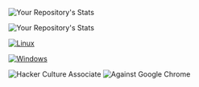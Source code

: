 ![Your Repository's Stats](https://github-readme-stats.vercel.app/api?username=syswraith&show_icons=true&theme=dark)

![Your Repository's Stats](https://github-readme-stats.vercel.app/api/top-langs/?username=syswraith&show_icons=true&theme=dark)  

[![Linux](https://svgshare.com/i/Zhy.svg)](https://svgshare.com/i/Zhy.svg)

[![Windows](https://svgshare.com/i/ZhY.svg)](https://svgshare.com/i/ZhY.svg)

![Hacker Culture Associate](http://www.catb.org/hacker-emblem/glider.png)
![Against Google Chrome](https://forum.agoraroad.com/data/addonflare/awardsystem/icons/77.gif?1619902739)
